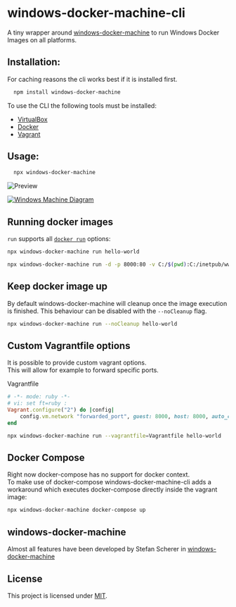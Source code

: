 # windows-docker-machine-cli

A tiny wrapper around [windows-docker-machine](https://github.com/StefanScherer/windows-docker-machine) to run Windows Docker Images on all platforms.

## Installation:

For caching reasons the cli works best if it is installed first.

```bash
  npm install windows-docker-machine
```

To use the CLI the following tools must be installed:

  - [VirtualBox](https://www.virtualbox.org/)
  - [Docker](https://www.docker.com/)
  - [Vagrant](https://www.vagrantup.com/)

## Usage:

```bash
  npx windows-docker-machine
```

![Preview](https://github.com/jantimon/windows-docker-machine-cli/blob/master/preview.gif?raw=true)

[![Windows Machine Diagram](https://github.com/StefanScherer/windows-docker-machine/raw/master/images/packer_vagrant_docker.png)](https://github.com/StefanScherer/windows-docker-machine/)

## Running docker images

`run` supports all [`docker run`](https://docs.docker.com/engine/reference/run/) options:

```bash
npx windows-docker-machine run hello-world
```

```bash
npx windows-docker-machine run -d -p 8000:80 -v C:/$(pwd):C:/inetpub/wwwroot/content mcr.microsoft.com/windows/servercore/iis
```

## Keep docker image up

By default windows-docker-machine will cleanup once the image execution is finished. This behaviour can be disabled with the `--noCleanup` flag. 

```bash
npx windows-docker-machine run --noCleanup hello-world
```

## Custom Vagrantfile options

It is possible to provide custom vagrant options.  
This will allow for example to forward specific ports.

Vagrantfile

```ruby
# -*- mode: ruby -*-
# vi: set ft=ruby :
Vagrant.configure("2") do |config|
    config.vm.network "forwarded_port", guest: 8000, host: 8000, auto_correct: true
end
```

```bash
npx windows-docker-machine run --vagrantfile=Vagrantfile hello-world
```

## Docker Compose

Right now docker-compose has no support for docker context.  
To make use of docker-compose windows-docker-machine-cli adds a workaround which executes docker-compose directly inside the vagrant image:

```bash
npx windows-docker-machine docker-compose up
```

## windows-docker-machine

Almost all features have been developed by Stefan Scherer in [windows-docker-machine](https://github.com/StefanScherer/windows-docker-machine)

## License

This project is licensed under [MIT](https://github.com/jantimon/windows-docker-machine-cli/blob/master/LICENSE).